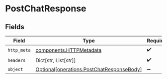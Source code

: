 # PostChatResponse


## Fields

| Field                                                                                        | Type                                                                                         | Required                                                                                     | Description                                                                                  |
| -------------------------------------------------------------------------------------------- | -------------------------------------------------------------------------------------------- | -------------------------------------------------------------------------------------------- | -------------------------------------------------------------------------------------------- |
| `http_meta`                                                                                  | [components.HTTPMetadata](../../models/components/httpmetadata.md)                           | :heavy_check_mark:                                                                           | N/A                                                                                          |
| `headers`                                                                                    | Dict[str, List[*str*]]                                                                       | :heavy_check_mark:                                                                           | N/A                                                                                          |
| `object`                                                                                     | [Optional[operations.PostChatResponseBody]](../../models/operations/postchatresponsebody.md) | :heavy_minus_sign:                                                                           | CREATED                                                                                      |
